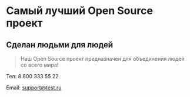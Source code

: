 # Самый лучший Open Source проект

## Сделан людьми для людей

> Наш Open Source проект предназначен для объединения людей со всего мира!

Тел: 8 800 333 55 22
 <div>Email: <a href="mailto:support@test.ru">support@test.ru</a></div>

